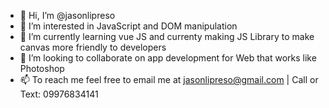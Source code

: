 - 👋 Hi, I’m @jasonlipreso
- 👀 I’m interested in JavaScript and DOM manipulation
- 🌱 I’m currently learning vue JS and currenty making JS Library to make canvas more friendly to developers
- 💞️ I’m looking to collaborate on app development for Web that works like Photoshop
- 📫 To reach me feel free to email me at jasonlipreso@gmail.com | Call or Text: 09976834141

<!---
jasonlipreso/jasonlipreso is a ✨ special ✨ repository because its `README.md` (this file) appears on your GitHub profile.
You can click the Preview link to take a look at your changes.
--->

